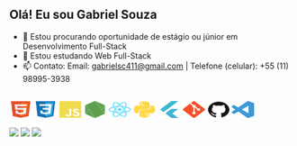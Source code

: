 ## Olá! Eu sou Gabriel Souza

- 🔭 Estou procurando oportunidade de estágio ou júnior em Desenvolvimento Full-Stack
- 🌱 Estou estudando Web Full-Stack
- 📫 Contato: Email: gabrielsc411@gmail.com | Telefone (celular): +55 (11) 98995-3938

<div style="display: inline_block"><br>
  <img align="center" alt="Gabriel-HTML" height="30" width="40" src="https://raw.githubusercontent.com/devicons/devicon/master/icons/html5/html5-original.svg">
  <img align="center" alt="Gabriel-CSS" height="30" width="40" src="https://raw.githubusercontent.com/devicons/devicon/master/icons/css3/css3-original.svg">
  <img align="center" alt="Gabriel-Js" height="30" width="40" src="https://raw.githubusercontent.com/devicons/devicon/master/icons/javascript/javascript-plain.svg">
  <img align="center" alt="NodeJS" height="30" width="40" src="https://raw.githubusercontent.com/devicons/devicon/master/icons/nodejs/nodejs-plain.svg">
  <img align="center" alt="Gabriel-React" height="30" width="40" src="https://raw.githubusercontent.com/devicons/devicon/master/icons/react/react-original.svg">
  <img align="center" alt="Gabriel-Python" height="30" width="40" src="https://raw.githubusercontent.com/devicons/devicon/master/icons/python/python-plain.svg">
  <img align="center" alt="Gabriel-Flutter" height="30" width="40" src="https://raw.githubusercontent.com/devicons/devicon/master/icons/flutter/flutter-plain.svg">
  <img align="center" alt="Gabriel-Git" height="30" width="40" src="https://raw.githubusercontent.com/devicons/devicon/master/icons/git/git-plain.svg">
  <img align="center" alt="Gabriel-GitHub" height="30" width="40" src="https://raw.githubusercontent.com/devicons/devicon/master/icons/github/github-original.svg">
  <img align="center" alt="Gabriel-VSCode" height="30" width="40" src="https://raw.githubusercontent.com/devicons/devicon/master/icons/vscode/vscode-plain.svg">
</div>
<br>
<div> 
  <a href="https://www.instagram.com/souzagc12" target="_blank"><img src="https://img.shields.io/badge/-Instagram-%23E4405F?style=for-the-badge&logo=instagram&logoColor=white" target="_blank"></a>
  <a href = "mailto:gabrielsc411@gmail.com"><img src="https://img.shields.io/badge/-Gmail-%23333?style=for-the-badge&logo=gmail&logoColor=white" target="_blank"></a>
  <a href="https://www.linkedin.com/in/gabriel-souza-carvalho-51a75330a/" target="_blank"><img src="https://img.shields.io/badge/-LinkedIn-%230077B5?style=for-the-badge&logo=linkedin&logoColor=white" target="_blank"></a> 
</div>
